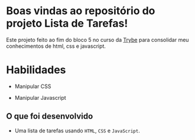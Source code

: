# Boas vindas ao repositório do projeto Lista de Tarefas!

  Este projeto feito ao fim do bloco 5 no curso da [Trybe](https://www.betrybe.com/) para consolidar meu
  conhecimentos de html, css e javascript.

# Habilidades

- Manipular CSS

- Manipular Javascript

## O que foi desenvolvido

- Uma lista de tarefas usando `HTML`, `CSS` e `JavaScript`.
